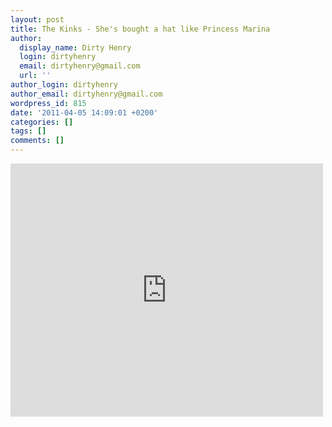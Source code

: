 ```yaml
---
layout: post
title: The Kinks - She's bought a hat like Princess Marina
author:
  display_name: Dirty Henry
  login: dirtyhenry
  email: dirtyhenry@gmail.com
  url: ''
author_login: dirtyhenry
author_email: dirtyhenry@gmail.com
wordpress_id: 815
date: '2011-04-05 14:09:01 +0200'
categories: []
tags: []
comments: []
---
```

<iframe title="YouTube video player" width="500" height="405" src="http://www.youtube.com/embed/5DdlUJTycKo" frameborder="0" allowfullscreen></iframe>
